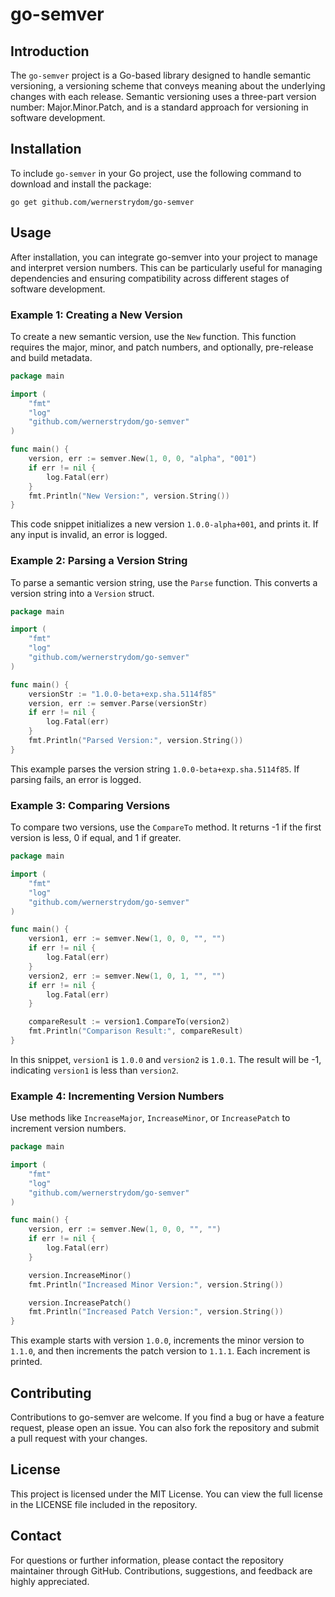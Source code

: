 # go-semver

## Introduction

The `go-semver` project is a Go-based library designed to handle semantic versioning, a versioning scheme that conveys
meaning about the underlying changes with each release. Semantic versioning uses a three-part version number:
Major.Minor.Patch, and is a standard approach for versioning in software development.

## Installation

To include `go-semver` in your Go project, use the following command to download and install the package:

```shell
go get github.com/wernerstrydom/go-semver
```

## Usage

After installation, you can integrate go-semver into your project to manage and interpret version numbers. This can be
particularly useful for managing dependencies and ensuring compatibility across different stages of software
development.

### Example 1: Creating a New Version

To create a new semantic version, use the `New` function. This function requires the major, minor, and patch numbers,
and optionally, pre-release and build metadata.

```go
package main

import (
	"fmt"
	"log"
    "github.com/wernerstrydom/go-semver"
)

func main() {
	version, err := semver.New(1, 0, 0, "alpha", "001")
	if err != nil {
		log.Fatal(err)
	}
	fmt.Println("New Version:", version.String())
}
```

This code snippet initializes a new version `1.0.0-alpha+001`, and prints it. If any input is invalid, an error is
logged.

### Example 2: Parsing a Version String

To parse a semantic version string, use the `Parse` function. This converts a version string into a `Version` struct.

```go
package main

import (
	"fmt"
	"log"
    "github.com/wernerstrydom/go-semver"
)

func main() {
	versionStr := "1.0.0-beta+exp.sha.5114f85"
	version, err := semver.Parse(versionStr)
	if err != nil {
		log.Fatal(err)
	}
	fmt.Println("Parsed Version:", version.String())
}
```

This example parses the version string `1.0.0-beta+exp.sha.5114f85`. If parsing fails, an error is logged.

### Example 3: Comparing Versions

To compare two versions, use the `CompareTo` method. It returns -1 if the first version is less, 0 if equal, and 1 if
greater.

```go
package main

import (
	"fmt"
	"log"
    "github.com/wernerstrydom/go-semver"
)

func main() {
	version1, err := semver.New(1, 0, 0, "", "")
	if err != nil {
		log.Fatal(err)
	}
	version2, err := semver.New(1, 0, 1, "", "")
	if err != nil {
		log.Fatal(err)
	}

	compareResult := version1.CompareTo(version2)
	fmt.Println("Comparison Result:", compareResult)
}
```

In this snippet, `version1` is `1.0.0` and `version2` is `1.0.1`. The result will be -1, indicating `version1` is less
than `version2`.

### Example 4: Incrementing Version Numbers

Use methods like `IncreaseMajor`, `IncreaseMinor`, or `IncreasePatch` to increment version numbers.

```go
package main

import (
	"fmt"
	"log"
    "github.com/wernerstrydom/go-semver"
)

func main() {
	version, err := semver.New(1, 0, 0, "", "")
	if err != nil {
		log.Fatal(err)
	}

	version.IncreaseMinor()
	fmt.Println("Increased Minor Version:", version.String())

	version.IncreasePatch()
	fmt.Println("Increased Patch Version:", version.String())
}
```

This example starts with version `1.0.0`, increments the minor version to `1.1.0`, and then increments the patch
version to `1.1.1`. Each increment is printed.

## Contributing

Contributions to go-semver are welcome. If you find a bug or have a feature request, please open an issue. You can also
fork the repository and submit a pull request with your changes.

## License

This project is licensed under the MIT License. You can view the full license in the LICENSE file included in the
repository.

## Contact

For questions or further information, please contact the repository maintainer through GitHub. Contributions,
suggestions,
and feedback are highly appreciated.